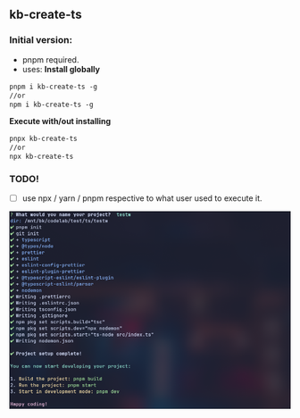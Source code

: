 ## kb-create-ts

### Initial version:

- pnpm required.
- uses:
  **Install globally**

```
pnpm i kb-create-ts -g
//or
npm i kb-create-ts -g
```

**Execute with/out installing**

```
pnpx kb-create-ts
//or
npx kb-create-ts
```

### TODO!

- [ ] use npx / yarn / pnpm respective to what user used to execute it.

![screenshort](create-ts.png)
